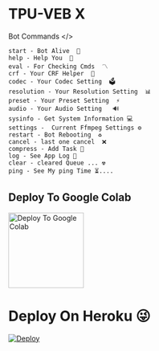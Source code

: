 # TPU-VEB X

Bot Commands </>
```
start - Bot Alive  🚀
help - Help You  📜
eval - For Checking Cmds  〽️ 
crf - Your CRF Helper  👾
codec - Your Codec Setting  🗳
resolution - Your Resolution Setting  📊
preset - Your Preset Setting  ⚡️
audio - Your Audio Setting   🔊
sysinfo - Get System Information 💻
settings -  Current Ffmpeg Settings ⚙
restart - Bot Rebooting  ♻️
cancel - last one cancel  ❌
compress - Add Task 🔰
log - See App Log 📰
clear - cleared Queue ... ☢
ping - See My ping Time ⏳....

```
## Deploy To Google Colab

<a href="https://colab.research.google.com/github/LazaaR9/TPU-VEB/blob/main/EncoderX.ipynb" target="_blank">
  <img src="https://ashutoshgoswami24.github.io/Me/img/gc.png" alt="Deploy To Google Colab" style="width:150px;"/>
</a>

# Deploy On Heroku 😜

[![Deploy](https://www.herokucdn.com/deploy/button.svg)](https://heroku.com/deploy)
